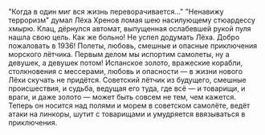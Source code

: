 <!--2025-02-16 12:25:06-->
"Когда в один миг вся жизнь переворачивается…"
      "Ненавижу терроризм" думал Лёха Хренов ломая шею насилующему стюардессу хмырю. 
      Клац, дёрнулся автомат, выпущенная ослабевшей рукой пуля нашла свою цель. Как же больно! Не успел додумать Лёха. 
      Добро пожаловать в 1936! Полеты, любовь, смешные и опасные приключения морского лётчика.
      Первым делом мы испортим самолеты, ну а девушек, а девушек потом!
      Испанское золото, вражеские корабли, столкновения с мессерами, любовь и опасности — в жизни нового Лёхи скучать не придётся.
      Советский лётчик из будущего, смешные происшествия, и судьба, ведущая его туда, где всё — и товарищи, и враги, и даже золото — может быть совсем не тем, чем кажется.
      Теперь он носится над полями и морем в советском самолёте, ведёт атаки на линкоры, шутит с товарищами и умудряется ввязываться в приключения.